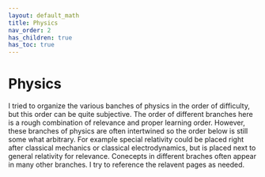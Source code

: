 ```yaml
---
layout: default_math
title: Physics
nav_order: 2
has_children: true
has_toc: true
---
```


# Physics

I tried to organize the various banches of physics in the order of difficulty,
but this order can be quite subjective. The order of different branches here is
a rough combination of relevance and proper learning order. However, these branches
of physics are often intertwined so the order below is still some what arbitrary.
For example special relativity could be placed right after classical mechanics or
classical electrodynamics, but is placed next to general relativity for relevance.
Conecepts in different braches often appear in many other branches. I try to reference
the relavent pages as needed.

